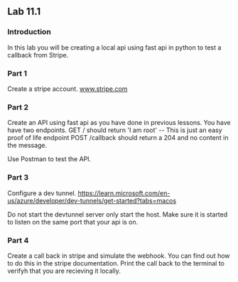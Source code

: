## Lab 11.1 

### Introduction

In this lab you will be creating a local api using fast api in python to test a callback from Stripe. 

### Part 1
Create a stripe account. www.stripe.com 

### Part 2
Create an API using fast api as you have done in previous lessons. You have have two endpoints. 
GET /   should return 'I am root'   -- This is just an easy proof of life endpoint
POST /callback should return a 204 and no content in the message. 

Use Postman to test the API. 

### Part 3
Configure a dev tunnel. https://learn.microsoft.com/en-us/azure/developer/dev-tunnels/get-started?tabs=macos

Do not start the devtunnel server only start the host. Make sure it is started to listen on the same port that your api is on. 

### Part 4
Create a call back in stripe and simulate the webhook.  You can find out how to do this in the stripe documentation. Print the call back to the terminal to verifyh that you are recieving it locally. 

